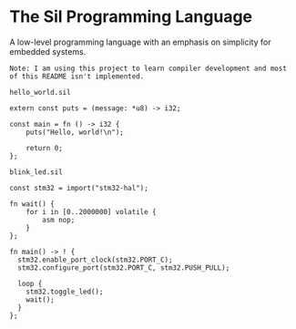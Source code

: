 # The Sil Programming Language

A low-level programming language with an emphasis on simplicity for embedded systems.

`Note: I am using this project to learn compiler development and most of this README isn't implemented.`


`hello_world.sil`
```
extern const puts = (message: *u8) -> i32;

const main = fn () -> i32 {
    puts("Hello, world!\n");

    return 0;
};
```

`blink_led.sil`
```
const stm32 = import("stm32-hal");

fn wait() {
    for i in [0..2000000] volatile {
        asm nop;
    }
};

fn main() -> ! { 
  stm32.enable_port_clock(stm32.PORT_C);
  stm32.configure_port(stm32.PORT_C, stm32.PUSH_PULL);

  loop {
    stm32.toggle_led();
    wait();
  }
};
```
